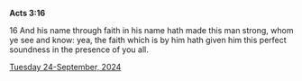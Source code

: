 **Acts 3:16**

16 And his name through faith in his name hath made this man strong, whom ye see and know: yea, the faith which is by him hath given him this perfect soundness in the presence of you all.

[Tuesday 24-September, 2024](https://getbible.life/kjv/Acts/3/16)
